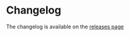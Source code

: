 # Changelog

The changelog is available on the [releases page](https://github.com/playwright-community/playwright-ng-schematics/releases)
